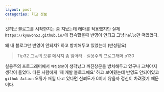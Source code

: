 ```yaml
---
layout: post
categories: 회고 정보
---
```


깃허브 블로그를 시작한지는 좀 지났는데 테마를 적용했지만 실제 `https://kyuwon53.github.io/`에 접속했을때 반영이 안되고 그냥 `hello`만 떠있었다. 

왜 내 블로그만 반영이 안되지? 하고 방치해두고 있었는데 (반성필요) 

> Tip32 그놈의 오류 메시지 좀 읽어라 - 실용주의 프로그래머 p130

실용주의 프로그래머에서 `깨진창문`이 생각났고 깨진창문을 방치해두고 있구나 고쳐야지 생각이 들었다. 다른 사람에게 '제 개발 블로그에요' 하고 보여줬는데 반영도 안되어있고 `github Action` 오류가 매일 나고 있다면 신뢰도가 0이지 않을까 정신이 차려졌기 때문이다. 
